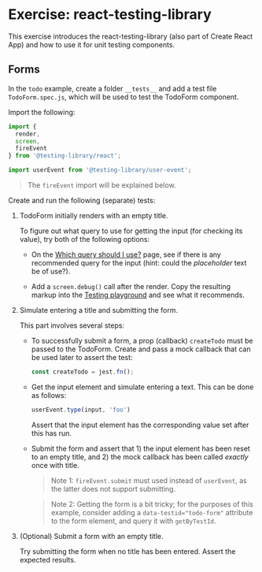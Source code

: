 # Exercise: react-testing-library
This exercise introduces the react-testing-library (also part of Create React App) and how to use it for unit testing components.

## Forms
In the `todo` example, create a folder `__tests__` and add a test file `TodoForm.spec.js`, which will be used to test the TodoForm component.

Import the following:

```javascript
import {
  render,
  screen,
  fireEvent 
} from '@testing-library/react';

import userEvent from '@testing-library/user-event';
```

> The `fireEvent` import will be explained below.

Create and run the following (separate) tests:

1.  TodoForm initially renders with an empty title.

    To figure out what query to use for getting the input (for checking its value), try both of the following options: 
    
    *   On the [Which query should I use?](https://testing-library.com/docs/guide-which-query/) page, see if there is any recommended query for the input (hint: could the _placeholder_ text be of use?).
    
    *   Add a `screen.debug()` call after the render. Copy the resulting markup into the [Testing playground](https://testing-playground.com/) and see what it recommends.

2.  Simulate entering a title and submitting the form.

    This part involves several steps:

    *   To successfully submit a form, a prop (callback) `createTodo` must be passed to the TodoForm. Create and pass a mock callback that can be used later to assert the test:

        ```javascript
        const createTodo = jest.fn();
        ```

    *   Get the input element and simulate entering a text. This can be done as follows:
    
        ```javascript
        userEvent.type(input, 'foo')
        ```

        Assert that the input element has the corresponding value set after this has run.

    *   Submit the form and assert that 1) the input element has been reset to an empty title, and 2) the mock callback has been called _exactly_ once with title.

        > Note 1: `fireEvent.submit` must used instead of `userEvent`, as the latter does not support submitting.

        > Note 2: Getting the form is a bit tricky; for the purposes of this example, consider adding a `data-testid="todo-form"` attribute to the form element, and query it with `getByTestId`.

3. (Optional) Submit a form with an empty title.

    Try submitting the form when no title has been entered. Assert the expected results.